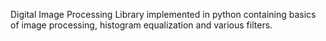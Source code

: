 Digital Image Processing Library implemented in python containing basics of image processing,
histogram equalization and various filters.
